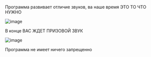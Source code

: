 Программа развивает отличие звуков, ва наше время ЭТО ТО ЧТО НУЖНО

![image](https://github.com/PENTAPUNK/Budilnik-zvonok/assets/168985234/44c2fa22-3584-4c31-beb0-95a2ba3a0eb2)

В конце ВАС ЖДЕТ ПРИЗОВОЙ ЗВУК

![image](https://github.com/PENTAPUNK/Budilnik-zvonok/assets/168985234/1db10ee1-db87-4c8e-bdcb-b94f4d3414cc)

Программа не имеет ничего запрещенно
